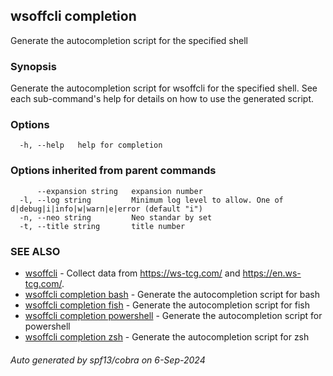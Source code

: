 ## wsoffcli completion

Generate the autocompletion script for the specified shell

### Synopsis

Generate the autocompletion script for wsoffcli for the specified shell.
See each sub-command's help for details on how to use the generated script.


### Options

```
  -h, --help   help for completion
```

### Options inherited from parent commands

```
      --expansion string   expansion number
  -l, --log string         Minimum log level to allow. One of d|debug|i|info|w|warn|e|error (default "i")
  -n, --neo string         Neo standar by set
  -t, --title string       title number
```

### SEE ALSO

* [wsoffcli](../README.md)	 - Collect data from https://ws-tcg.com/ and https://en.ws-tcg.com/.
* [wsoffcli completion bash](doc/wsoffcli_completion_bash.md)	 - Generate the autocompletion script for bash
* [wsoffcli completion fish](doc/wsoffcli_completion_fish.md)	 - Generate the autocompletion script for fish
* [wsoffcli completion powershell](doc/wsoffcli_completion_powershell.md)	 - Generate the autocompletion script for powershell
* [wsoffcli completion zsh](doc/wsoffcli_completion_zsh.md)	 - Generate the autocompletion script for zsh

###### Auto generated by spf13/cobra on 6-Sep-2024
